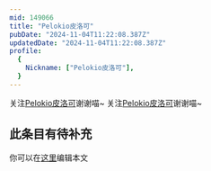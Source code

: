 ```yaml
---
mid: 149066
title: "Pelokio皮洛可"
pubDate: "2024-11-04T11:22:08.387Z"
updatedDate: "2024-11-04T11:22:08.387Z"
profile:
  {
    Nickname: ["Pelokio皮洛可"],
  }
---
```


关注[Pelokio皮洛可](https://space.bilibili.com/149066)谢谢喵~ 关注[Pelokio皮洛可](https://space.bilibili.com/149066)谢谢喵~

## 此条目有待补充
你可以在[这里](https://github.com/Yuhanawa/VTuber.ICU/edit/master/src/content/v/Pelokio皮洛可/index.md)编辑本文
